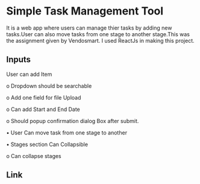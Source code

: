 # Simple Task Management Tool

It is a web app where users can manage thier tasks by adding new tasks.User can also move tasks from one stage to another stage.This was the assignment given by Vendosmart. I used ReactJs in making this project.

## Inputs

User can add Item

o Dropdown should be searchable

o Add one field for file Upload

o Can add Start and End Date

o Should popup confirmation dialog Box after submit.

• User Can move task from one stage to another

• Stages section Can Collapsible

o Can collapse stages

## Link 

